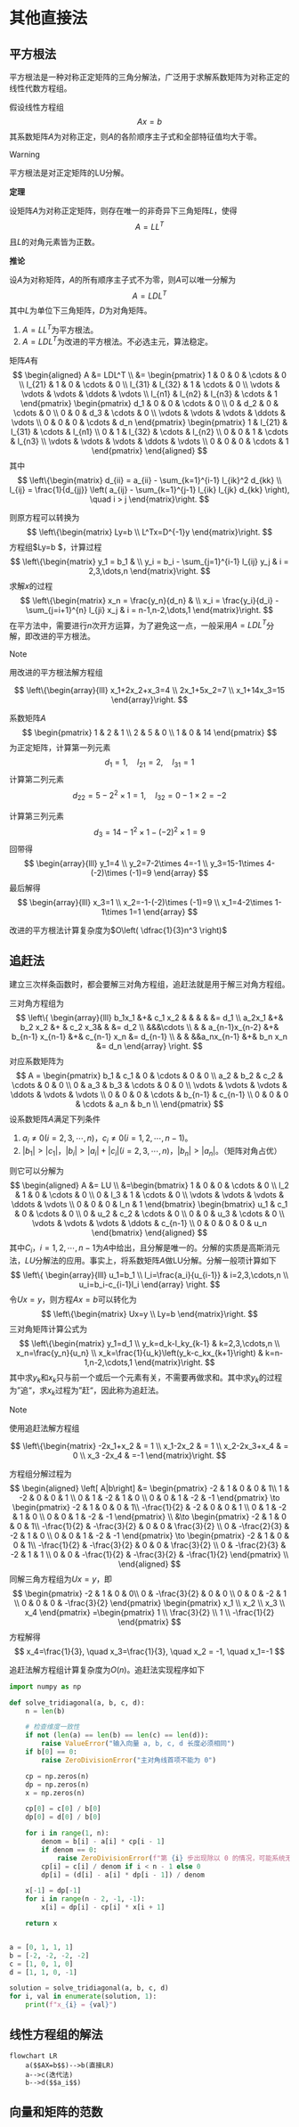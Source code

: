 # 其他直接法

## 平方根法

平方根法是一种对称正定矩阵的三角分解法，广泛用于求解系数矩阵为对称正定的线性代数方程组。

假设线性方程组
$$
Ax=b
$$
其系数矩阵$A$为对称正定，则$A$的各阶顺序主子式和全部特征值均大于零。

> [!warning]
>
> 平方根法是对正定矩阵的LU分解。

**定理**

设矩阵$A$为对称正定矩阵，则存在唯一的非奇异下三角矩阵$L$，使得
$$
A=LL^T
$$
且$L$的对角元素皆为正数。

**推论**

设$A$为对称矩阵，$A$的所有顺序主子式不为零，则$A$可以唯一分解为
$$
A=LDL^T
$$
其中$L$为单位下三角矩阵，$D$为对角矩阵。

1. $A=LL^T$为平方根法。
2. $A=LDL^T$为改进的平方根法。不必选主元，算法稳定。

矩阵$A$有
$$
\begin{aligned} 
A 
&= LDL^T \\
&=
\begin{pmatrix}
1      & 0      & 0      & \cdots & 0 \\
l_{21} & 1      & 0      & \cdots & 0 \\
l_{31} & l_{32} & 1      & \cdots & 0 \\
\vdots & \vdots & \vdots & \ddots & \vdots \\
l_{n1} & l_{n2} & l_{n3} & \cdots & 1
\end{pmatrix}
\begin{pmatrix}
d_1 & 0   & 0   & \cdots & 0 \\
0   & d_2 & 0   & \cdots & 0 \\
0   & 0   & d_3 & \cdots & 0 \\
\vdots & \vdots & \vdots & \ddots & \vdots \\
0   & 0   & 0   & \cdots & d_n
\end{pmatrix}
\begin{pmatrix}
1      & l_{21} & l_{31} & \cdots & l_{n1} \\
0      & 1      & l_{32} & \cdots & l_{n2} \\
0      & 0      & 1      & \cdots & l_{n3} \\
\vdots & \vdots & \vdots & \ddots & \vdots \\
0      & 0      & 0      & \cdots & 1
\end{pmatrix}
\end{aligned}
$$
其中
$$
\left\{\begin{matrix}
d_{ii} = a_{ii} - \sum_{k=1}^{i-1} l_{ik}^2 d_{kk} \\
l_{ij} = \frac{1}{d_{jj}} \left( a_{ij} - \sum_{k=1}^{j-1} l_{ik} l_{jk} d_{kk} \right), \quad i > j
\end{matrix}\right.
$$

则原方程可以转换为
$$
\left\{\begin{matrix}
Ly=b \\
L^Tx=D^{-1}y
\end{matrix}\right.
$$
方程组$Ly=b $，计算过程
$$
\left\{\begin{matrix}
y_1 = b_1 & \\
y_i = b_i - \sum_{j=1}^{i-1} l_{ij} y_j & i = 2,3,\dots,n
\end{matrix}\right.
$$
求解$x$的过程
$$
\left\{\begin{matrix}
x_n = \frac{y_n}{d_n} & \\
x_i = \frac{y_i}{d_i} - \sum_{j=i+1}^{n} l_{ji} x_j & i = n-1,n-2,\dots,1
\end{matrix}\right.
$$
在平方法中，需要进行$n$次开方运算，为了避免这一点，一般采用$A=LDL^T$分解，即改进的平方根法。

> [!note]
>
> 用改进的平方根法解方程组

$$
\left\{\begin{array}{lll} 
x_1+2x_2+x_3=4 \\
2x_1+5x_2=7  \\
x_1+14x_3=15
\end{array}\right.
$$

系数矩阵$A$
$$
\begin{pmatrix}
1 & 2 & 1 \\
2 & 5 & 0 \\
1 & 0 & 14
\end{pmatrix}
$$
为正定矩阵，计算第一列元素
$$
d_1=1,\quad l_{21}=2, \quad l_{31}=1
$$
计算第二列元素
$$
d_{22}=5-2^2\times 1=1, \quad l_{32}=0-1\times 2=-2
$$


计算第三列元素
$$
d_{3}=14-1^2\times 1-(-2)^2\times 1=9
$$
回带得
$$
\begin{array}{lll} 
y_1=4 \\
y_2=7-2\times 4=-1 \\
y_3=15-1\times 4-(-2)\times (-1)=9  
\end{array}
$$
最后解得
$$
\begin{array}{lll} 
x_3=1 \\
x_2=-1-(-2)\times (-1)=9 \\
x_1=4-2\times 1-1\times 1=1 
\end{array}
$$

改进的平方根法计算复杂度为$O\left( \dfrac{1}{3}n^3 \right)$

## 追赶法

建立三次样条函数时，都会要解三对角方程组，追赶法就是用于解三对角方程组。

三对角方程组为
$$
\left\{
\begin{array}{lll}
b_1x_1 &+& c_1 x_2 & & & & &= d_1 \\
a_2x_1 &+&  b_2 x_2 &+ & c_2 x_3& & &= d_2 \\
&&&\cdots \\
& & a_{n-1}x_{n-2} &+& b_{n-1} x_{n-1} &+& c_{n-1} x_n &= d_{n-1} \\
& & &&a_nx_{n-1} &+& b_n x_n &= d_n
\end{array}
\right.
$$
对应系数矩阵为
$$
A =
\begin{pmatrix}
b_1 & c_1 & 0   & \cdots & 0      & 0 \\
a_2 & b_2 & c_2 & \cdots & 0      & 0 \\
0   & a_3 & b_3 & \cdots & 0      & 0 \\
\vdots & \vdots & \vdots & \ddots & \vdots & \vdots \\
0 & 0 & 0 & \cdots & b_{n-1} & c_{n-1} \\
0 & 0 & 0 & \cdots & a_n     & b_n \\
\end{pmatrix}
$$
设系数矩阵$A$满足下列条件

1. $a_i\ne0(i=2,3,\cdots,n)$，$c_i\ne0(i=1,2,\cdots,n-1)$。
2. $\left|b_1\right|>\left|c_1\right|$，$\left|b_i\right|>\left|a_i\right|+\left|c_i\right|(i=2,3,\cdots,n)$，$\left|b_n\right|>\left|a_n\right|$。（矩阵对角占优）

则它可以分解为
$$
\begin{aligned} 
 A &= LU \\ 
&=\begin{bmatrix}
1      & 0      & 0      & \cdots & 0 \\
l_2 & 1      & 0      & \cdots & 0 \\
0      & l_3 & 1      & \cdots & 0 \\
\vdots & \vdots & \vdots & \ddots & \vdots \\
0      & 0      & 0      & l_n & 1
\end{bmatrix}
\begin{bmatrix}
u_1    & c_1    & 0      & \cdots & 0 \\
0      & u_2    & c_2    & \cdots & 0 \\
0      & 0      & u_3    & \cdots & 0 \\
\vdots & \vdots & \vdots & \ddots & c_{n-1} \\
0      & 0      & 0      & 0      & u_n
\end{bmatrix}
\end{aligned}
$$
其中$C_i$，$i=1,2,\cdots,n-1$为$A$中给出，且分解是唯一的。分解的实质是高斯消元法，$LU$分解法的应用。事实上，将系数矩阵$A$做LU分解。分解一般项计算如下
$$
\left\{
\begin{array}{lll} 
u_1=b_1 \\
l_i=\frac{a_i}{u_{i-1}} & i=2,3,\cdots,n \\
u_i=b_i-c_{i-1}l_i 
\end{array}
\right.
$$
令$Ux=y$，则方程$Ax=b$可以转化为
$$
\left\{\begin{matrix}
Ux=y \\
Ly=b
\end{matrix}\right.
$$
三对角矩阵计算公式为
$$
\left\{\begin{matrix}
y_1=d_1 \\
y_k=d_k-l_ky_{k-1} & k=2,3,\cdots,n \\
x_n=\frac{y_n}{u_n}  \\
x_k=\frac{1}{u_k}\left(y_k-c_kx_{k+1}\right)  & k=n-1,n-2,\cdots,1
\end{matrix}\right.
$$
其中求$y_k$和$x_k$只与前一个或后一个元素有关，不需要再做求和。其中求$y_k$的过程为”追“，求$x_k$过程为”赶“，因此称为追赶法。

> [!note]
>
> 使用追赶法解方程组

$$
\left\{\begin{matrix}
-2x_1+x_2 & = 1 \\
x_1-2x_2  & = 1 \\
x_2-2x_3+x_4 & = 0 \\
 x_3 -2x_4 & =-1
\end{matrix}\right.
$$

方程组分解过程为
$$
\begin{aligned} 
\left[ A|b\right] &=
\begin{pmatrix}
-2 & 1 & 0 & 0 & 1\\
 1 & -2 & 0 & 0 & 1 \\
 0 & 1 & -2 & 1 & 0 \\
 0 & 0 & 1 & -2 & -1
\end{pmatrix}
\to 
\begin{pmatrix}
-2 & 1 & 0 & 0 & 1\\
-\frac{1}{2} & -2 & 0 & 0 & 1 \\
 0 & 1 & -2 & 1 & 0 \\
 0 & 0 & 1 & -2 & -1
\end{pmatrix} \\
&\to 
\begin{pmatrix}
-2 & 1 & 0 & 0 & 1\\
-\frac{1}{2} & -\frac{3}{2} & 0 & 0 & \frac{3}{2}  \\
 0 & -\frac{2}{3} & -2 & 1 & 0 \\
 0 & 0 & 1 & -2 & -1
\end{pmatrix} \to
\begin{pmatrix}
-2 & 1 & 0 & 0 & 1\\
-\frac{1}{2} & -\frac{3}{2} & 0 & 0 & \frac{3}{2}  \\
 0 & -\frac{2}{3} & -2 & 1 & 1 \\
 0 & 0 & -\frac{1}{2} & -\frac{3}{2} & -\frac{1}{2}
\end{pmatrix}
 \\
\end{aligned}
$$
同解三角方程组为$Ux=y$，即
$$
\begin{pmatrix}
-2 & 1 & 0 & 0\\
0 & -\frac{3}{2} & 0 & 0 \\
0 & 0 & -2 & 1 \\
0 & 0 & 0 & -\frac{3}{2} 
\end{pmatrix}
\begin{pmatrix}
x_1 \\
x_2 \\
x_3 \\
x_4
\end{pmatrix}
=\begin{pmatrix}
1 \\
\frac{3}{2} \\
1 \\
-\frac{1}{2}
\end{pmatrix}
$$
方程解得
$$
x_4=\frac{1}{3}, \quad x_3=\frac{1}{3}, \quad x_2 = -1, \quad x_1=-1
$$


追赶法解方程组计算复杂度为$O(n)$。追赶法实现程序如下

```python
import numpy as np

def solve_tridiagonal(a, b, c, d):
    n = len(b)

    # 检查维度一致性
    if not (len(a) == len(b) == len(c) == len(d)):
        raise ValueError("输入向量 a, b, c, d 长度必须相同")
    if b[0] == 0:
        raise ZeroDivisionError("主对角线首项不能为 0")

    cp = np.zeros(n)
    dp = np.zeros(n)
    x = np.zeros(n)

    cp[0] = c[0] / b[0]
    dp[0] = d[0] / b[0]

    for i in range(1, n):
        denom = b[i] - a[i] * cp[i - 1]
        if denom == 0:
            raise ZeroDivisionError(f"第 {i} 步出现除以 0 的情况，可能系统无解或矩阵奇异")
        cp[i] = c[i] / denom if i < n - 1 else 0
        dp[i] = (d[i] - a[i] * dp[i - 1]) / denom

    x[-1] = dp[-1]
    for i in range(n - 2, -1, -1):
        x[i] = dp[i] - cp[i] * x[i + 1]

    return x


a = [0, 1, 1, 1]
b = [-2, -2, -2, -2]
c = [1, 0, 1, 0]
d = [1, 1, 0, -1]

solution = solve_tridiagonal(a, b, c, d)
for i, val in enumerate(solution, 1):
    print(f"x_{i} = {val}")
```

## 线性方程组的解法


```mermaid
flowchart LR
	a($$AX=b$$)-->b(直接LR)
	a-->c(迭代法)
	b-->d($$a_i$$)
```


## 向量和矩阵的范数



